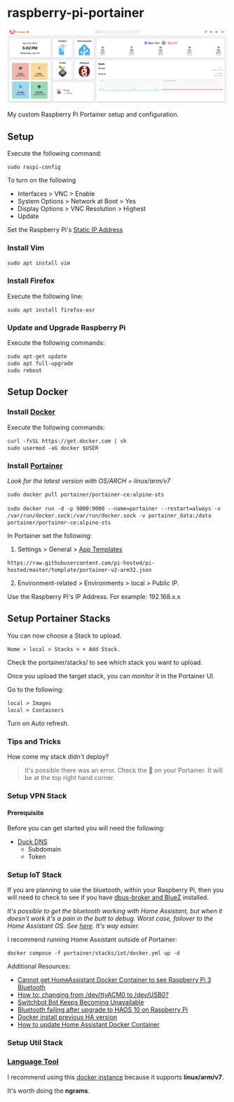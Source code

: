 # raspberry-pi-portainer
![](./assets/hommarr-dashboard.png)

My custom Raspberry Pi Portainer setup and configuration. 

## Setup

Execute the following command:

```
sudo raspi-config
```

To turn on the following
- Interfaces > VNC > Enable
- System Options > Network at Boot > Yes
- Display Options > VNC Resolution > Highest
- Update

Set the Raspberry Pi's [Static IP Address](https://www.tomshardware.com/how-to/static-ip-raspberry-pi)

### Install Vim

```
sudo apt install vim
```

### Install Firefox

Execute the following line:

```
sudo apt install firefox-esr
```

### Update and Upgrade Raspberry Pi

Execute the following commands:

```
sudo apt-get update
sudo apt full-upgrade
sudo reboot
```

## Setup Docker

### Install [Docker](https://docs.docker.com/engine/install/raspberry-pi-os/#uninstall-old-versions)

Execute the following commands:

```
curl -fsSL https://get.docker.com | sh
sudo usermod -aG docker $USER
```

### Install [Portainer](https://hub.docker.com/r/portainer/portainer-ce/tags)

*Look for the latest version with OS/ARCH = linux/arm/v7*

```
sudo docker pull portainer/portainer-ce:alpine-sts

sudo docker run -d -p 9000:9000 --name=portainer --restart=always -v /var/run/docker.sock:/var/run/docker.sock -v portainer_data:/data portainer/portainer-ce:alpine-sts
```

In Portainer set the following: 

1. Settings > General > [App Templates](https://github.com/novaspirit/pi-hosted?tab=readme-ov-file#login-to-portainer-to-update-the-app-template)

```
https://raw.githubusercontent.com/pi-hosted/pi-hosted/master/template/portainer-v2-arm32.json
```

2. Environment-related > Environments > local > Public IP. 

Use the Raspberry Pi's IP Address. For example: 192.168.x.x

## Setup Portainer Stacks

You can now choose a Stack to upload.

```
Home > local > Stacks > + Add Stack.
```

Check the portainer/stacks/ to see which stack you want to upload.

Once you upload the target stack, you can *monitor* it in the Portainer UI.

Go to the following: 

```
local > Images 
local > Containers
```

Turn on Auto refresh. 

### Tips and Tricks

How come my stack didn't deploy?

> It's possible there was an error. Check the 🔔 on your Portainer. It will be at the top right hand corner. 

### Setup VPN Stack

#### Prerequisite

Before you can get started you will need the following:

- [Duck DNS](https://www.duckdns.org/)
    - Subdomain
    - Token

### Setup IoT Stack

If you are planning to use the bluetooth, within your Raspberry Pi, then you will need to check to see if you have [dbus-broker and BlueZ](https://www.home-assistant.io/integrations/bluetooth#additional-details-for-container-core-and-supervised-installs) installed.

*It's possible to get the bluetooth working with Home Assistant, but when it doesn't work it's a pain in the butt to debug. Worst case, failover to the Home Assistant OS. See [here](https://www.home-assistant.io/installation/raspberrypi/). It's way easier.*

I recommend running Home Assistant outside of Portainer:
```
docker compose -f portainer/stacks/iot/docker.yml up -d
```

Additional Resources:
- [Cannot get HomeAssistant Docker Container to see Raspberry Pi 3 Bluetooth](https://community.home-assistant.io/t/cannot-get-homeassistant-docker-container-to-see-raspberry-pi-3-bluetooth/534961)
- [How to: changing from /dev/ttyACM0 to /dev/USB0?](https://community.home-assistant.io/t/how-to-changing-from-dev-ttyacm0-to-dev-usb0/392582)
- [Switchbot Bot Keeps Becoming Unavailable](https://community.home-assistant.io/t/switchbot-bot-keeps-becoming-unavailable/567075/3)
- [Bluetooth failing after upgrade to HAOS 10 on Raspberry Pi](https://github.com/home-assistant/operating-system/issues/2485)
- [Docker install previous HA version](https://community.home-assistant.io/t/docker-install-previous-ha-version/267345)
- [How to update Home Assistant Docker Container](https://jackstromberg.com/2020/03/how-to-update-home-assistant-docker-container/)

### Setup Util Stack

### [Language Tool](https://languagetool.org/)

I recommend using this [docker instance](https://hub.docker.com/r/silviof/docker-languagetool) because it supports **linux/arm/v7**.

It's worth doing the **ngrams**.